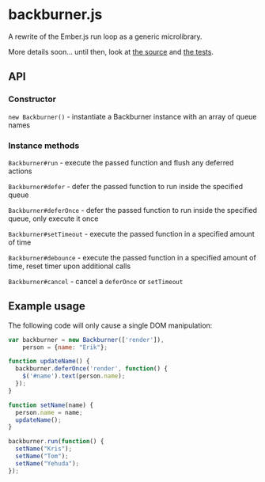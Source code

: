 # backburner.js

A rewrite of the Ember.js run loop as a generic microlibrary.

More details soon... until then, look at [the source](https://github.com/ebryn/backburner.js/blob/master/lib/backburner.js) and [the tests](https://github.com/ebryn/backburner.js/blob/master/test/tests/backburner_test.js).

## API

### Constructor

`new Backburner()` - instantiate a Backburner instance with an array of queue names

### Instance methods

`Backburner#run` - execute the passed function and flush any deferred actions

`Backburner#defer` - defer the passed function to run inside the specified queue

`Backburner#deferOnce` - defer the passed function to run inside the specified queue, only execute it once

`Backburner#setTimeout` - execute the passed function in a specified amount of time

`Backburner#debounce` - execute the passed function in a specified amount of time, reset timer upon additional calls

`Backburner#cancel` - cancel a `deferOnce` or `setTimeout`

## Example usage

The following code will only cause a single DOM manipulation:

```javascript
var backburner = new Backburner(['render']),
    person = {name: "Erik"};

function updateName() {
  backburner.deferOnce('render', function() {
    $('#name').text(person.name);
  });
}

function setName(name) {
  person.name = name;
  updateName();
}

backburner.run(function() {
  setName("Kris");
  setName("Tom");
  setName("Yehuda");
});
```
